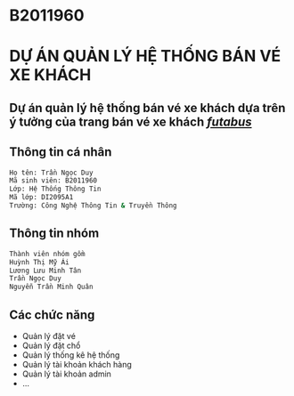# B2011960
# DỰ ÁN QUẢN LÝ HỆ THỐNG BÁN VÉ XE KHÁCH
Dự án quản lý hệ thống bán vé xe khách dựa trên ý tưởng của trang bán vé xe khách [_futabus_](https://www.futabus.vn)
---

## Thông tin cá nhân
```bash
Họ tên: Trần Ngọc Duy
Mã sinh viên: B2011960
Lớp: Hệ Thống Thông Tin
Mã lớp: DI2095A1
Trường: Công Nghệ Thông Tin & Truyền Thông
```
## Thông tin nhóm

```bash
Thành viên nhóm gồm
Huỳnh Thị Mỹ Ái
Lương Lưu Minh Tân
Trần Ngọc Duy
Nguyễn Trần Minh Quân
```

## Các chức năng
- Quản lý đặt vé
- Quản lý đặt chổ
- Quản lý thống kê hệ thống
- Quản lý tài khoản khách hàng
- Quản lý tài khoản admin
- ...
